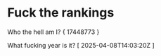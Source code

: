# Fuck the rankings

Who the hell am I?
{ 17448773 }

What fucking year is it?
[ 2025-04-08T14:03:20Z ]
